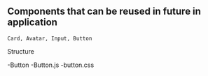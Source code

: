 ## Components that can be reused in future in application

`Card, Avatar, Input, Button`

Structure

-Button
   -Button.js
   -button.css

